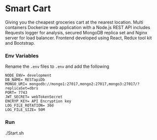 # Smart Cart

Giving you the cheapest groceries cart at the nearest location.
Multi containers Dockerize web application with a Node.js REST API includes Requests logger for analysis, secured MongoDB replica set and Nginx server for load balancer.
Frontend developed using React, Redux tool kit and Bootstrap.

### Env Variables

Rename the `.env` files to `.env` and add the following

```
NODE_ENV= development
DB_NAME= RESTapiDb
MONGO_URI= mongodb://mongo1:27017,mongo2:27017,mongo3:27017/?replicaSet=dbrs
PORT= 7743
JWT_SECRET= webTokenSecret
ENCRYP_KEY= API Encryption key
LOG_FILE_ROTATION= 30d
LOG_FILE_SIZE= 50M
```

### Run

./Start.sh
